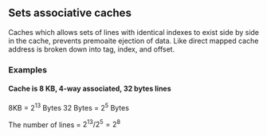 ## Sets associative caches

Caches which allows sets of lines with identical indexes to exist side by side in the cache, prevents premoaite ejection of data. Like direct mapped cache address is broken down into tag, index, and offset.

### Examples

#### Cache is 8 KB, 4-way associated, 32 bytes lines

8KB  = $2^13$ Bytes
32 Bytes = $2^5$ Bytes

The number of lines  = $2^{13} / 2^5 = 2^8$
